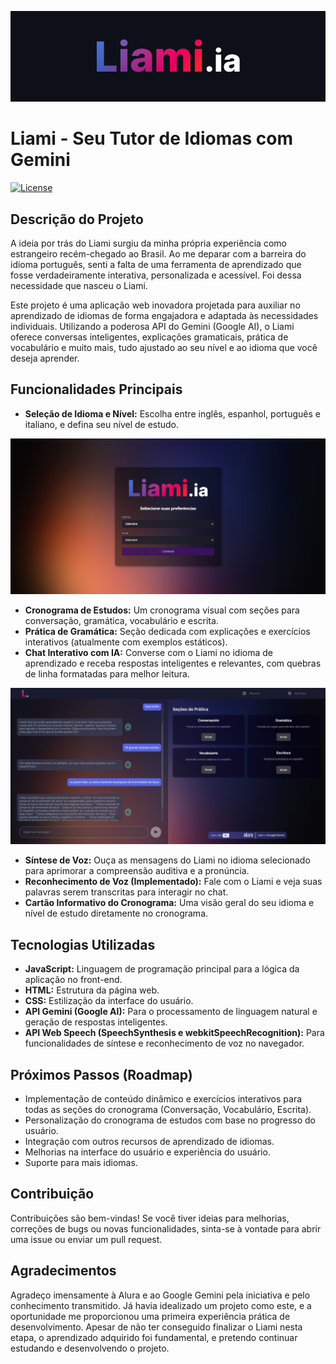 ![Liami Logo](src/portada.png)

# Liami - Seu Tutor de Idiomas com Gemini

[![License](https://img.shields.io/badge/License-MIT-yellow.svg)](https://opensource.org/licenses/MIT)
## Descrição do Projeto

A ideia por trás do Liami surgiu da minha própria experiência como estrangeiro recém-chegado ao Brasil. Ao me deparar com a barreira do idioma português, senti a falta de uma ferramenta de aprendizado que fosse verdadeiramente interativa, personalizada e acessível. Foi dessa necessidade que nasceu o Liami.

Este projeto é uma aplicação web inovadora projetada para auxiliar no aprendizado de idiomas de forma engajadora e adaptada às necessidades individuais. Utilizando a poderosa API do Gemini (Google AI), o Liami oferece conversas inteligentes, explicações gramaticais, prática de vocabulário e muito mais, tudo ajustado ao seu nível e ao idioma que você deseja aprender.

## Funcionalidades Principais

* **Seleção de Idioma e Nível:** Escolha entre inglês, espanhol, português e italiano, e defina seu nível de estudo.

![home](src/home.png)

* **Cronograma de Estudos:** Um cronograma visual com seções para conversação, gramática, vocabulário e escrita.
* **Prática de Gramática:** Seção dedicada com explicações e exercícios interativos (atualmente com exemplos estáticos).
* **Chat Interativo com IA:** Converse com o Liami no idioma de aprendizado e receba respostas inteligentes e relevantes, com quebras de linha formatadas para melhor leitura.

![Liami Logo](src/dashboard.png)

* **Síntese de Voz:** Ouça as mensagens do Liami no idioma selecionado para aprimorar a compreensão auditiva e a pronúncia.
* **Reconhecimento de Voz (Implementado):** Fale com o Liami e veja suas palavras serem transcritas para interagir no chat.
* **Cartão Informativo do Cronograma:** Uma visão geral do seu idioma e nível de estudo diretamente no cronograma.

## Tecnologias Utilizadas

* **JavaScript:** Linguagem de programação principal para a lógica da aplicação no front-end.
* **HTML:** Estrutura da página web.
* **CSS:** Estilização da interface do usuário.
* **API Gemini (Google AI):** Para o processamento de linguagem natural e geração de respostas inteligentes.
* **API Web Speech (SpeechSynthesis e webkitSpeechRecognition):** Para funcionalidades de síntese e reconhecimento de voz no navegador.

## Próximos Passos (Roadmap)

* Implementação de conteúdo dinâmico e exercícios interativos para todas as seções do cronograma (Conversação, Vocabulário, Escrita).
* Personalização do cronograma de estudos com base no progresso do usuário.
* Integração com outros recursos de aprendizado de idiomas.
* Melhorias na interface do usuário e experiência do usuário.
* Suporte para mais idiomas.

## Contribuição

Contribuições são bem-vindas! Se você tiver ideias para melhorias, correções de bugs ou novas funcionalidades, sinta-se à vontade para abrir uma issue ou enviar um pull request.


## Agradecimentos

Agradeço imensamente à Alura e ao Google Gemini pela iniciativa e pelo conhecimento transmitido. Já havia idealizado um projeto como este, e a oportunidade me proporcionou uma primeira experiência prática de desenvolvimento. Apesar de não ter conseguido finalizar o Liami nesta etapa, o aprendizado adquirido foi fundamental, e pretendo continuar estudando e desenvolvendo o projeto.
